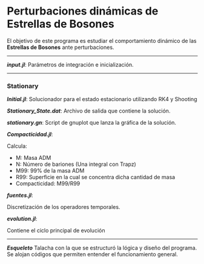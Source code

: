# Perturbaciones dinámicas de Estrellas de Bosones
El objetivo de este programa es estudiar el comportamiento dinámico de las **Estrellas de Bosones** ante perturbaciones.

---
**_input.jl_**:
Parámetros de integración e inicialización.

---
### Stationary

**_Initial.jl_**:
Solucionador para el estado estacionario utilizando RK4 y Shooting

**_Stationary_State.dat_**: 
Archivo de salida que contiene la solución.

**_stationary.gn_**:
Script de gnuplot que lanza la gráfica de la solución.

**_Compacticidad.jl_**: 

Calcula:

- M: Masa ADM
- N: Número de bariones (Una integral con Trapz)
- M99: 99% de la masa ADM
- R99: Superficie en la cual se concentra dicha cantidad de masa
- Compacticidad: M99/R99

**_fuentes.jl_**: 

Discretización de los operadores temporales.

**_evolution.jl_**: 

Contiene el ciclo principal de evolución

---
**_Esqueleto_**
Talacha con la que se estructuró la lógica y diseño del programa. Se alojan códigos que permiten entender el funcionamiento general.
